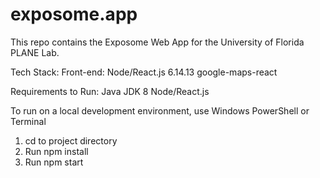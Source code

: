 # exposome.app
This repo contains the Exposome Web App for the University of Florida PLANE Lab.

Tech Stack:
Front-end: Node/React.js 6.14.13
google-maps-react

Requirements to Run:
Java JDK 8
Node/React.js

To run on a local development environment, use Windows PowerShell or Terminal
1. cd to project directory
2. Run npm install
3. Run npm start
